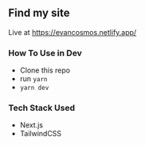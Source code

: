 ## Find my site
Live at https://evancosmos.netlify.app/

### How To Use in Dev

- Clone this repo
- run `yarn`
- `yarn dev`

### Tech Stack Used
- Next.js
- TailwindCSS




